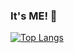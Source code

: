 ### It's ME! 👋

[![Top Langs](https://github-readme-stats.vercel.app/api/top-langs/?username=kimgihean)](https://github.com/kimgihean/github-readme-stats)

<!--
**kimgihean/kimgihean** is a ✨ _special_ ✨ repository because its `README.md` (this file) appears on your GitHub profile.

Here are some ideas to get you started:

- 🔭 I’m currently working on ...
- 🌱 I’m currently learning ...
- 👯 I’m looking to collaborate on ...
- 🤔 I’m looking for help with ...
- 💬 Ask me about ...
- 📫 How to reach me: ...
- 😄 Pronouns: ...
- ⚡ Fun fact: ...
-->
